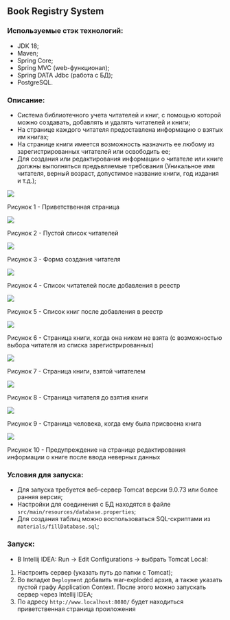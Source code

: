 ## Book Registry System

### Используемые стэк технологий:

* JDK 18;
* Maven;
* Spring Core;
* Spring MVC (web-функционал);
* Spring DATA Jdbc (работа с БД);
* PostgreSQL.

### Описание:

* Система библиотечного учета читателей и книг, с помощью которой можно создавать, добавлять и удалять читателей и
  книги;
* На странице каждого читателя предоставлена информацию о взятых им книгах;
* На странице книги имеется возможность назначить ее любому из зарегистрированных читателей или освободить ее;
* Для создания или редактирования информации о читателе или книге должны выполняться предъвляемые требования (Уникальное
  имя читателя, верный возраст, допустимое название книги, год издания и т.д.);

![](materials/images/welcome.PNG)

Рисунок 1 - Приветственная страница

![](materials/images/emptyPeople.PNG)

Рисунок 2 - Пустой список читателей

![](materials/images/createPerson.PNG)

Рисунок 3 - Форма создания читателя 

![](materials/images/peopleList.PNG)

Рисунок 4 - Список читателей после добавления в реестр

![](materials/images/booksList.PNG)

Рисунок 5 - Список книг после добавления в реестр

![](materials/images/bookChoose.PNG)

Рисунок 6 - Страница книги, когда она никем не взята (с возможностью выбора читателя из списка зарегистрированных)

![](materials/images/bookTaken.PNG)

Рисунок 7 - Страница книги, взятой читателем

![](materials/images/personNoBook.PNG)

Рисунок 8 - Страница читателя до взятия книги 

![](materials/images/afterBookTaken.PNG)

Рисунок 9 - Страница человека, когда ему была присвоена книга

![](materials/images/incorrectBookEdit.PNG)

Рисунок 10 - Предупреждение на странице редактирования информации о книге после ввода неверных данных  

### Условия для запуска:

* Для запуска требуется веб-сервер Tomcat версии 9.0.73 или более ранняя версия;
* Настройки для соединения с БД находятся в файле ```src/main/resources/database.properties```;
* Для создания таблиц можно воспользоваться SQL-скриптами из ```materials/fillDatabase.sql```;

### Запуск:

* В Intellij IDEA: Run -> Edit Configurations -> выбрать Tomcat Local:

1) Настроить сервер (указать путь до папки с Tomcat);
2) Во вкладке `Deployment` добавить war-exploded архив, а также указать пустой графу Application Context. После этого
   можно запускать сервер через Intellij IDEA;
3) По адресу ```http://www.localhost:8080/``` будет находиться приветственная страница проиложения

